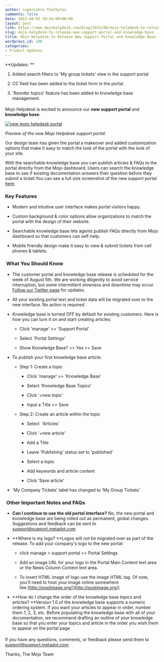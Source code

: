 ```yaml
---
author: supercobra thatbytes
comments: false
date: 2013-08-02 10:24:00+00:00
layout: post
link: https://www.mojohelpdesk.com/blog/2013/08/mojo-helpdesk-to-release-new-support-portal-and-knowledge-base/
slug: mojo-helpdesk-to-release-new-support-portal-and-knowledge-base
title: Mojo Helpdesk to Release New Support Portal and Knowledge Base
wordpress_id: 100
categories:
- Product Updates
---
```


**Updates: **


<!-- more -->






	
  1. Added search filters to 'My group tickets' view in the support portal

	
  2. CC field has been added to the ticket form in the portal.

	
  3. 'Reorder topics' feature has been added to knowledge base management.




####




Mojo Helpdesk is excited to announce our **new support portal** and **knowledge base**. 





[![new mojo helpdesk portal](http://www.mojohelpdesk.com/blog/wordpress/wp-content/uploads/2013/08/new-mojo-helpdesk-portal.png)](http://www.mojohelpdesk.com/blog/wordpress/wp-content/uploads/2013/08/new-mojo-helpdesk-portal.png)


_Preview of the new Mojo Helpdesk support portal._







Our design team has given the portal a makeover and added customization options that make it easy to match the look of the portal with the look of your site.






With the searchable knowledge base you can publish articles & FAQs to the portal directly from the Mojo dashboard. Users can search the knowledge base to see if existing documentation answers their question before they submit a ticket.You can see a full size screenshot of the new support portal [here](http://postimg.org/image/sdgyeqhrl/).


### Key Features





	
  * Modern and intuitive user interface makes portal visitors happy.

	
  * Custom background & color options allow organizations to match the portal with the design of their website.

	
  * Searchable knowledge base lets agents publish FAQs directly from Mojo dashboard so that customers can self-help.

	
  * Mobile friendly design make it easy to view & submit tickets from cell phones & tablets.




###  What You Should Know





	
  * The customer portal and knowledge base release is scheduled for the week of August 5th. We are working diligently to avoid service interruption, but some intermittent slowness and downtime may occur. [Follow our Twitter page](https://twitter.com/mojohelpdesk) for updates.

	
  * All your existing portal text and ticket data will be migrated over to the new interface. No action is required.

	
  * Knowledge base is turned OFF by default for existing customers. Here is how you can turn it on and start creating articles:

	
    * Click 'manage' >> 'Support Portal'

	
    * Select 'Portal Settings'

	
    * Show Knowledge Base? >> Yes >> Save




	
  * To publish your first knowledge base article:

	
    * Step 1: Create a topic

	
      * Click 'manage' >> 'Knowledge Base'

	
      * Select 'Knowledge Base Topics'

	
      * Click '+new topic'

	
      * Input a Title >> Save




	
    * Step 2: Create an article within the topic

	
      * Select  'Articles'

	
      * Click '+new article'

	
      * Add a Title

	
      * Leave 'Publishing' status set to 'published'

	
      * Select a topic

	
      * Add keywords and article content

	
      * Click 'Save article'







	
  * 'My Company Tickets' label has changed to 'My Group Tickets'







###  Other Important Notes and FAQs





	
  * **Can I continue to use the old portal interface?** No, the new portal and knowledge base are being rolled out as permanent, global changes. Suggestions and feedback can be sent to support@support.metadot.com

	
  * **Where is my logo? **Logos will not be migrated over as part of the release. To add your company's logo to the new portal:

	
    * click manage > support portal >> Portal Settings

	
    * Add an image URL for your logo in the Portal Main Content text area or the News Column Content text area.

	
    * To insert HTML image of logo use the image HTML tag. Of note, you'll need to host your image online somewhere like [http://postimage.org/](http://postimage.org/)




	
  * **How do I change the order of the knowledge base topics and articles? **Version 1.0 of the knowledge base supports a numeric ordering system. If you want your articles to appear in order, number them 1, 2, 3, etc. Before populating the knowledge base with all of your documentation, we recommend drafting an outline of your knowledge base so that you enter your topics and article in the order you wish them to appear on the portal page.


####

If you have any questions, comments, or feedback please send them to support@support.metadot.com.

Thanks,
The Mojo Team





